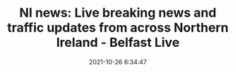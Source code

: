 ---
"title": "NI news: Live breaking news and traffic updates from across Northern Ireland - Belfast Live"
"date": "2021-10-26 6:34:47"
"feed_name": "GOOGLENEWSINDUSTRIAL"
"feed_website": "https://news.google.com/search?q=industrial%2Bincident&hl=en-US&gl=US&ceid=US:en"
"feed_rss": "https://news.google.com/rss/search?q=industrial%2Bincident&hl=en-US&gl=US&ceid=US:en"
"link": "https://www.belfastlive.co.uk/news/northern-ireland/ni-news-live-breaking-news-21968749"
"source": "{'href': 'https://www.belfastlive.co.uk', 'title': 'Belfast Live'}"
"file": "_posts/2021-1-1-ddda93db48e466b5072f25431b3b2c72530f9f5c.md"
"accident": "0"
"drilling": "0"
"dead": "0"
"injured": "0"
"arrested": "0"
"place": "unknown place"
"where": "unknown site"
"causes": "unknown"
"place_uri": "unknown place"
---